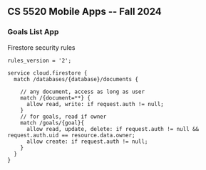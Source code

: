 ## CS 5520 Mobile Apps -- Fall 2024

### Goals List App

Firestore security rules
```
rules_version = '2';

service cloud.firestore {
  match /databases/{database}/documents {
    
    // any document, access as long as user 
    match /{document=**} {
      allow read, write: if request.auth != null;
    }
    // for goals, read if owner
    match /goals/{goal}{
      allow read, update, delete: if request.auth != null && request.auth.uid == resource.data.owner;
      allow create: if request.auth != null;
    }
  }
}
```
